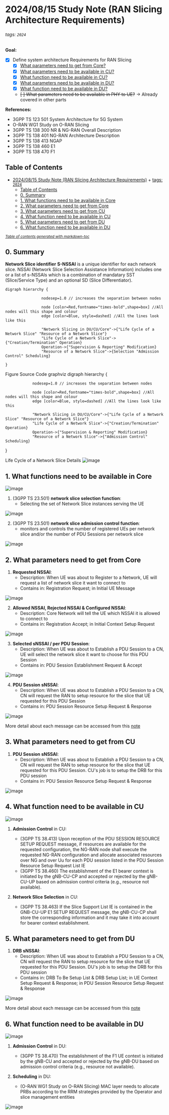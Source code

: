 # 2024/08/15 Study Note (RAN Slicing Architecture Requirements)

###### tags: `2024`

**Goal:**
- [x] Define system architecture Requirements for RAN Slicing
    - [x] [What parameters need to get from Core?](#2-What-parameters-need-to-get-from-Core)
    - [x] [What parameters need to be available in CU?](#3-What-parameters-need-to-get-from-CU)
    - [x] [What function need to be available in CU?](#4-What-function-need-to-be-available-in-CU)
    - [x] [What parameters need to be available in DU?](#5-What-parameters-need-to-get-from-DU)
    - [x] [What function need to be available in DU?](#6-What-function-need-to-be-available-in-DU)
    - ~~[ ] What parameters need to be available in PHY to UE?~~ -> Already covered in other parts
 
**References:**
- 3GPP TS 123 501 System Architecture for 5G System
- O-RAN WG1 Study on O-RAN Slicing
- 3GPP TS 138 300 NR & NG-RAN Overall Description
- 3GPP TS 138 401 NG-RAN Architecture Description
- 3GPP TS 138 413 NGAP
- 3GPP TS 138 460 E1
- 3GPP TS 138 470 F1

## Table of Contents
- [2024/08/15 Study Note (RAN Slicing Architecture Requirements)](#2024-08-15-study-note--ran-slicing-architecture-requirements-)
          + [tags: `2024`](#tags---2024-)
  * [Table of Contents](#table-of-contents)
  * [0. Summary](#0-summary)
  * [1. What functions need to be available in Core](#1-what-functions-need-to-be-available-in-core)
  * [2. What parameters need to get from Core](#2-what-parameters-need-to-get-from-core)
  * [3. What parameters need to get from CU](#3-what-parameters-need-to-get-from-cu)
  * [4. What function need to be available in CU](#4-what-function-need-to-be-available-in-cu)
  * [5. What parameters need to get from DU](#5-what-parameters-need-to-get-from-du)
  * [6. What function need to be available in DU](#6-what-function-need-to-be-available-in-du)

<small><i><a href='http://ecotrust-canada.github.io/markdown-toc/'>Table of contents generated with markdown-toc</a></i></small>



## 0. Summary


**Network Slice identifier**
**S-NSSAI** is a unique identifier for each network slice. NSSAI (Network Slice Selection Assistance Information) includes one or a list of s-NSSAIs which is a combination of mandatary SST (Slice/Service Type) and an optional SD (Slice Differentiator).


```graphviz
digraph hierarchy {

                nodesep=1.0 // increases the separation between nodes

                node [color=Red,fontname="times-bold",shape=box] //All nodes will this shape and colour
                edge [color=Blue, style=dashed] //All the lines look like this

                "Network Slicing in DU/CU/Core"->{"Life Cycle of a Network Slice" "Resource of a Network Slice"}
                "Life Cycle of a Network Slice"->{"Creation/Termination" Operation}
                Operation->{"Supervision & Reporting" Modification}
                "Resource of a Network Slice"->{Selection "Admission Control" Scheduling}
                
}
```

 Figure Source Code
graphviz
digraph hierarchy {

                nodesep=1.0 // increases the separation between nodes

                node [color=Red,fontname="times-bold",shape=box] //All nodes will this shape and colour
                edge [color=Blue, style=dashed] //All the lines look like this

                "Network Slicing in DU/CU/Core"->{"Life Cycle of a Network Slice" "Resource of a Network Slice"}
                "Life Cycle of a Network Slice"->{"Creation/Termination" Operation}
                Operation->{"Supervision & Reporting" Modification}
                "Resource of a Network Slice"->{"Admission Control" Scheduling}
                
}


 Life Cycle of a Network Slice Details
![image](https://hackmd.io/_uploads/rJUv_wgoA.png)


## 1. What functions need to be available in Core

![image](https://hackmd.io/_uploads/BJuwIvejA.png)

1. (3GPP TS 23.501) **network slice selection function**:
    - Selecting the set of Network Slice instances serving the UE

![image](https://hackmd.io/_uploads/HJcXwPeo0.png)


2. (3GPP TS 23.501) **network slice admission control function**:
    - monitors and controls the number of registered UEs per network slice and/or the number of PDU Sessions per network slice

![image](https://hackmd.io/_uploads/H1vYwvgoC.png)



## 2. What parameters need to get from Core

1. **Requested NSSAI**:
    - Description: When UE was about to Register to a Network, UE will request a list of network slice it want to connect to
    - Contains in: Registration Request; in Initial UE Message

![image](https://hackmd.io/_uploads/SydwNEh9R.png)

2. **Allowed NSSAI, Rejected NSSAI & Configured NSSAI**:
    - Description: Core Network will tell the UE which NSSAI it is allowed to connect to
    - Contains in: Registration Accept; in Initial Context Setup Request

![image](https://hackmd.io/_uploads/BJ8tUEn9C.png)

3. **Selected sNSSAI / per PDU Session**:
    - Description: When UE was about to Establish a PDU Session to a CN, UE will select the network slice it want to choose for this PDU Session
    - Contains in: PDU Session Establishment Request & Accept

![image](https://hackmd.io/_uploads/BJ74kU-CR.png)

4. **PDU Session sNSSAI**:
    - Description: When UE was about to Establish a PDU Session to a CN, CN will request the RAN to setup resource for the slice that UE requested for this PDU Session
    - Contains in: PDU Session Resource Setup Request & Response

![image](https://hackmd.io/_uploads/HJ1_y8ZA0.png)


More detail about each message can be accessed from this [note](https://hackmd.io/@superwilfrid/ryKdDBucA)


## 3. What parameters need to get from CU

1. **PDU Session sNSSAI**:
    - Description: When UE was about to Establish a PDU Session to a CN, CN will request the RAN to setup resource for the slice that UE requested for this PDU Session. CU's job is to setup the DRB for this PDU session
    - Contains in: PDU Session Resource Setup Request & Response

![image](https://hackmd.io/_uploads/HJ1_y8ZA0.png)

## 4. What function need to be available in CU

![image](https://hackmd.io/_uploads/H1FmAFgoC.png)

1. **Admission Control** in CU:
    - (3GPP TS 38.413) Upon reception of the PDU SESSION RESOURCE SETUP REQUEST message, if resources are available for the requested configuration, the NG-RAN node shall execute the requested NG-RAN configuration and allocate associated resources over NG and over Uu for each PDU session listed in the PDU Session Resource Setup Request List IE
    - (3GPP TS 38.460) The establishment of the E1 bearer context is initiated by the gNB-CU-CP and accepted or rejected by the gNB-CU-UP based on admission control criteria (e.g., resource not available). 

2. **Network Slice Selection** in CU:
    - (3GPP TS 38.463) If the Slice Support List IE is contained in the GNB-CU-UP E1 SETUP REQUEST message, the gNB-CU-CP shall store the corresponding information and it may take it into account for bearer context establishment. 


## 5. What parameters need to get from DU

1. **DRB sNSSAI**:
    - Description: When UE was about to Establish a PDU Session to a CN, CN will request the RAN to setup resource for the slice that UE requested for this PDU Session. DU's job is to setup the DRB for this PDU session
    - Contains in: DRB To Be Setup List & DRB Setup List; in UE Context Setup Request & Response; in PDU Session Resource Setup Request & Response

![image](https://hackmd.io/_uploads/H1PEa4h50.png)



More detail about each message can be accessed from this [note](https://hackmd.io/@superwilfrid/H11zB5O9A)


## 6. What function need to be available in DU

![image](https://hackmd.io/_uploads/rJAIRYgs0.png)

1. **Admission Control** in DU:
    - (3GPP TS 38.470) The establishment of the F1 UE context is initiated by the gNB-CU and accepted or rejected by the gNB-DU based on admission control criteria (e.g., resource not available).

2. **Scheduling** in DU:
    - (O-RAN WG1 Study on O-RAN Slicing) MAC layer needs to allocate PRBs according to the RRM strategies provided by the Operator and slice management entities

![image](https://hackmd.io/_uploads/rkg5w84i0.png)
